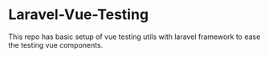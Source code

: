 # Laravel-Vue-Testing

This repo has basic setup of vue testing utils with laravel framework to ease the testing vue components.
